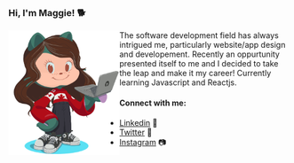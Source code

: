 ### Hi, I'm Maggie! 🐕 

<img align="left" width="200" height="225" src="https://github.com/maggiedalke/maggiedalke/blob/main/images/githubocto2.gif">

The software development field has always intrigued me, particularly website/app design and developement. Recently an oppurtunity presented itself to me and I decided to take the leap and make it my career!  Currently learning Javascript and Reactjs. 

#### Connect with me:
- <a href="https://www.linkedin.com/in/maggie-courtney-dalke-6b9b00194">Linkedin</a> 💼
- <a href="https://twitter.com/Maggie_Dalke">Twitter</a> 🐤
- <a href="https://www.instagram.com/maggioes/">Instagram</a> 📷

